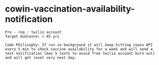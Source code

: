 # cowin-vaccination-availability-notification
```
Pre - req : twilio account
Target Audience: < 45 yrs
```

```
Code Philisophy: If run in background it will keep hitting cowin API every 5 min to check vaccine availability for a week and will send a text notification [max 5 texts to avoid free twilio account burn out] and will get reset very next day.



